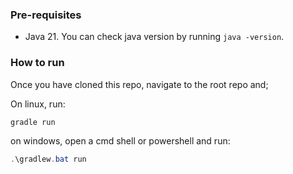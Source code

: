 
### Pre-requisites
* Java 21. You can check java version by running `java -version`.

### How to run
Once you have cloned this repo, navigate to the root repo and;

On linux, run:
```bash
gradle run
```

on windows, open a cmd shell or powershell and run:

```powershell
.\gradlew.bat run
```

